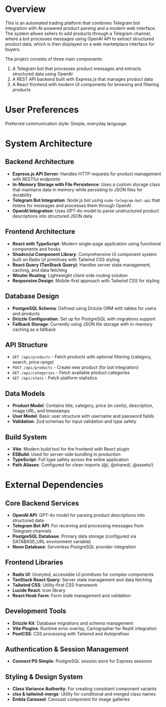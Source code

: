 # Overview

This is an automated trading platform that combines Telegram bot integration with AI-powered product parsing and a modern web interface. The system allows sellers to add products through a Telegram channel, where a bot processes messages using OpenAI API to extract structured product data, which is then displayed on a web marketplace interface for buyers.

The project consists of three main components:
1. A Telegram bot that processes product messages and extracts structured data using OpenAI
2. A REST API backend built with Express.js that manages product data
3. A React frontend with modern UI components for browsing and filtering products

# User Preferences

Preferred communication style: Simple, everyday language.

# System Architecture

## Backend Architecture
- **Express.js API Server**: Handles HTTP requests for product management with RESTful endpoints
- **In-Memory Storage with File Persistence**: Uses a custom storage class that maintains data in memory while persisting to JSON files for durability
- **Telegram Bot Integration**: Node.js bot using `node-telegram-bot-api` that listens for messages and processes them through OpenAI
- **OpenAI Integration**: Uses GPT-4o model to parse unstructured product descriptions into structured JSON data

## Frontend Architecture
- **React with TypeScript**: Modern single-page application using functional components and hooks
- **Shadcn/ui Component Library**: Comprehensive UI component system built on Radix UI primitives with Tailwind CSS styling
- **React Query (TanStack Query)**: Handles server state management, caching, and data fetching
- **Wouter Routing**: Lightweight client-side routing solution
- **Responsive Design**: Mobile-first approach with Tailwind CSS for styling

## Database Design
- **PostgreSQL Schema**: Defined using Drizzle ORM with tables for users and products
- **Drizzle Configuration**: Set up for PostgreSQL with migrations support
- **Fallback Storage**: Currently using JSON file storage with in-memory caching as a fallback

## API Structure
- `GET /api/products` - Fetch products with optional filtering (category, search, price range)
- `POST /api/products` - Create new product (for bot integration)
- `GET /api/categories` - Fetch available product categories
- `GET /api/stats` - Fetch platform statistics

## Data Models
- **Product Model**: Contains title, category, price (in cents), description, image URL, and timestamps
- **User Model**: Basic user structure with username and password fields
- **Validation**: Zod schemas for input validation and type safety

## Build System
- **Vite**: Modern build tool for the frontend with React plugin
- **ESBuild**: Used for server-side bundling in production
- **TypeScript**: Full type safety across the entire application
- **Path Aliases**: Configured for clean imports (@/, @shared/, @assets/)

# External Dependencies

## Core Backend Services
- **OpenAI API**: GPT-4o model for parsing product descriptions into structured data
- **Telegram Bot API**: For receiving and processing messages from Telegram channels
- **PostgreSQL Database**: Primary data storage (configured via DATABASE_URL environment variable)
- **Neon Database**: Serverless PostgreSQL provider integration

## Frontend Libraries
- **Radix UI**: Unstyled, accessible UI primitives for complex components
- **TanStack React Query**: Server state management and data fetching
- **Tailwind CSS**: Utility-first CSS framework
- **Lucide React**: Icon library
- **React Hook Form**: Form state management and validation

## Development Tools
- **Drizzle Kit**: Database migrations and schema management
- **Vite Plugins**: Runtime error overlay, Cartographer for Replit integration
- **PostCSS**: CSS processing with Tailwind and Autoprefixer

## Authentication & Session Management
- **Connect PG Simple**: PostgreSQL session store for Express sessions

## Styling & Design System
- **Class Variance Authority**: For creating consistent component variants
- **clsx & tailwind-merge**: Utility for conditional and merged class names
- **Embla Carousel**: Carousel component for image galleries
